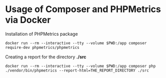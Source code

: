 # Usage of Composer and PHPMetrics via Docker

Installation of PHPMetrics package   

```docker run --rm --interactive --tty --volume $PWD:/app composer require-dev phpmetrics/phpmetrics```

Creating a report for the directory **./src** 

```docker run --rm --interactive --tty --volume $PWD:/app composer php ./vendor/bin/phpmetrics --report-html=THE_REPORT_DIRECTORY ./src```
